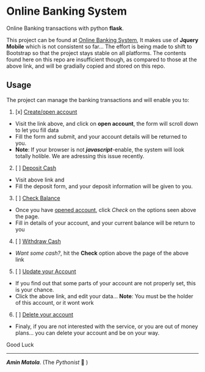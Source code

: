 # Online Banking System
Online Banking transactions with python **flask**.

This project can be found at [Online Banking System](http://systems.pythonanywhere.com), It makes use of **Jquery Mobile** which is not consistent so far...
The effort is being made to shift to Bootstrap so that the project stays stable on all platforms.
The contents found here on this repo are insufficient though, as compared to those at the above link, and will be gradially copied and stored on this repo.

## Usage
The project can manage the banking transactions and will enable you to:

1. [x] [Create/open account](http://systems.pythonanywhere.com)
- Visit the link above, and click on **open account**, the form will scroll down to let you fill data
- Fill the form and submit, and your account details will be returned to you.
- **Note**: If your browser is not **_javascript_**-enable, the system will look totally holible. We are adressing this issue recently.

2. [ ] [Deposit Cash](http://systems.pythonanywhere.com/bank#deposit)
- Visit above link and
- Fill the deposit form, and your deposit information will be given to you.

3. [ ] [Check Balance](http://systems.pythonanywhere.com/bank#check)
- Once you have [opened account](http://systems.pythonanywhere.com/bank), click *Check* on the options seen above the page.
- Fill in details of your account, and your current balance will be return to you
4. [ ] [Withdraw Cash](http://systems.pythonanywhere.com/bank#withdraw)
- _Want some cash?_, hit the **Check** option above the page of the above link

5. [ ] [Update your Account](http://systems.pythonanywhere.com/bank#update)
- If you find out that some parts of your account are not properly set, this is your chance.
- Click the above link, and edit your data... **Note**: You must be the holder of this account, or it wont work

6. [ ] [Delete your account](http://systems.pythonanywhere.com/bank#delete)
- Finaly, if you are not interested with the service, or you are out of money plans... you can delete your account and be on your way.

Good Luck
______________________________________________________________________

**_Amin Matola_**. (The _Pythonist_ :snake: )


